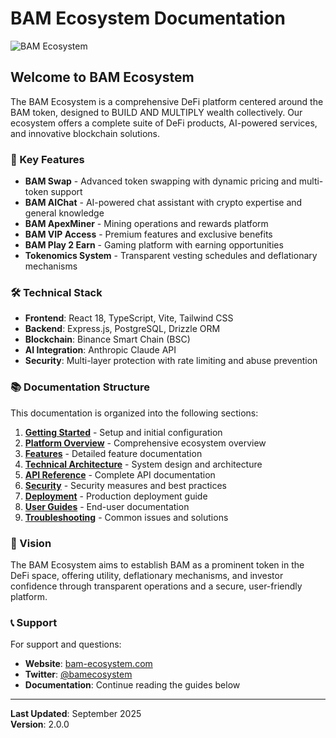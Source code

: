 # BAM Ecosystem Documentation

![BAM Ecosystem](assets/bamToken_1753182165828.png)

## Welcome to BAM Ecosystem

The BAM Ecosystem is a comprehensive DeFi platform centered around the BAM token, designed to BUILD AND MULTIPLY wealth collectively. Our ecosystem offers a complete suite of DeFi products, AI-powered services, and innovative blockchain solutions.

### 🚀 Key Features

- **BAM Swap** - Advanced token swapping with dynamic pricing and multi-token support
- **BAM AIChat** - AI-powered chat assistant with crypto expertise and general knowledge
- **BAM ApexMiner** - Mining operations and rewards platform
- **BAM VIP Access** - Premium features and exclusive benefits
- **BAM Play 2 Earn** - Gaming platform with earning opportunities
- **Tokenomics System** - Transparent vesting schedules and deflationary mechanisms

### 🛠 Technical Stack

- **Frontend**: React 18, TypeScript, Vite, Tailwind CSS
- **Backend**: Express.js, PostgreSQL, Drizzle ORM
- **Blockchain**: Binance Smart Chain (BSC)
- **AI Integration**: Anthropic Claude API
- **Security**: Multi-layer protection with rate limiting and abuse prevention

### 📚 Documentation Structure

This documentation is organized into the following sections:

1. **[Getting Started](docs/getting-started.md)** - Setup and initial configuration
2. **[Platform Overview](docs/platform-overview.md)** - Comprehensive ecosystem overview  
3. **[Features](docs/features/)** - Detailed feature documentation
4. **[Technical Architecture](docs/architecture/)** - System design and architecture
5. **[API Reference](docs/api/)** - Complete API documentation
6. **[Security](docs/security.md)** - Security measures and best practices
7. **[Deployment](docs/deployment.md)** - Production deployment guide
8. **[User Guides](docs/guides/)** - End-user documentation
9. **[Troubleshooting](docs/troubleshooting.md)** - Common issues and solutions

### 🌟 Vision

The BAM Ecosystem aims to establish BAM as a prominent token in the DeFi space, offering utility, deflationary mechanisms, and investor confidence through transparent operations and a secure, user-friendly platform.

### 📞 Support

For support and questions:
- **Website**: [bam-ecosystem.com](https://bam-ecosystem.com)
- **Twitter**: [@bamecosystem](https://x.com/bamecosystem)
- **Documentation**: Continue reading the guides below

---

**Last Updated**: September 2025  
**Version**: 2.0.0